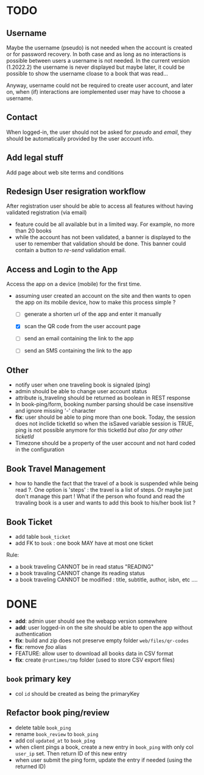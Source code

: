 
# TODO

## Username

Maybe the username (pseudo) is not needed when the account is created or for password recovery. In both case and as long as no interactions is possible between users a username is not needed. In the current version (1.2022.2) the username is never displayed but maybe later, it could be possible to show the username cloase to a book that was read... 

Anyway, username could not be required to create user account, and later on, when (if) interactions are iomplemented user may have to choose a username.


## Contact

When logged-in, the user should not be asked for *pseudo* and *email*, they should be automatically provided by the user account info.

## Add legal stuff

Add page about web site terms and conditions

## Redesign User resigration workflow

After registration user should be able to access all features without having validated registration (via email)
- feature could be all available but in a limited way. For example, no more than 20 books
- while the account has not been validated, a banner is displayed to the user to remember that validation should be done. This banner could contain a button to *re-send* validation email.

## Access and Login to the App

Access the app on a device (mobile) for the first time.
- assuming user created an account on the site and then wants to open the app on its mobile device, how to make this process simple ?
  - [ ] generate a shorten url of the app and enter it manually
  - [X] scan the QR code from the user account page
  - [ ] send an email containing the link to the app
  - [ ] send an SMS containing the link to the app


## Other
- notify user when one traveling book is signaled (ping)
- admin should be able to change user account status
- attribute is_traveling should be returned as boolean in REST response
- In book-ping/form, booking number parsing should be case insensitive and ignore missing '-' character
- **fix**: user should be able to ping more than one book. Today, the session does not inclide ticketId so when the isSaved variable session is TRUE, ping is not possible anymore for this ticketId *but also for any other ticketId*
- Timezone should be a property of the user account and not hard coded in the configuration


## Book Travel Management
- how to handle the fact that the travel of a book is suspended while being read ?. One option is 'steps' : the travel is a list of steps. Or maybe
just don't manage this part ! What if the person who found and read the travaling book is a user and wants to add this book to his/her book list ?


## Book Ticket
- add table `book_ticket`
- add FK to `book` : one book MAY have at most one ticket

Rule:
- a book traveling CANNOT be in read status "READING"
- a book travaling CANNOT change its reading status
- a book traveling CANNOT be modified : title, subtitle, author, isbn, etc ....

# DONE
- **add**: admin user should see the webapp version somewhere
- **add**: user logged-in on the site should be able to open the app without authentication
- **fix**: build and zip does not preserve empty folder `web/files/qr-codes`
- **fix**: remove *foo* alias
- FEATURE: allow user to download all books data in CSV format
- **fix**: create `@runtimes/tmp` folder (used to store CSV export files)


## `book` primary key
- col `id` should be created as being the primaryKey

## Refactor book ping/review
- delete table `book_ping`
- rename `book_review` to `book_ping`
- add col `updated_at` to `book_pîng`
- when client pings a book, create a new entry in `book_ping` with only col `user_ip` set. Then return ID of this new entry
- when user submit the ping form, update the entry if needed (using the returned ID)